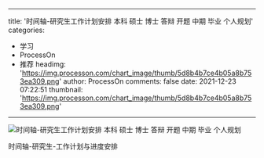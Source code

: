 
---
title: '时间轴-研究生工作计划安排 本科 硕士 博士 答辩 开题 中期 毕业 个人规划'
categories: 
 - 学习
 - ProcessOn
 - 推荐
headimg: 'https://img.processon.com/chart_image/thumb/5d8b4b7ce4b05a8b753ea309.png'
author: ProcessOn
comments: false
date: 2021-12-23 07:22:51
thumbnail: 'https://img.processon.com/chart_image/thumb/5d8b4b7ce4b05a8b753ea309.png'
---

<div>   
<img class="thumb" alt="时间轴-研究生工作计划安排 本科 硕士 博士 答辩  开题 中期 毕业 个人规划" src="https://img.processon.com/chart_image/thumb/5d8b4b7ce4b05a8b753ea309.png" referrerpolicy="no-referrer">
<p>时间轴-研究生-工作计划与进度安排</p>  
</div>
            